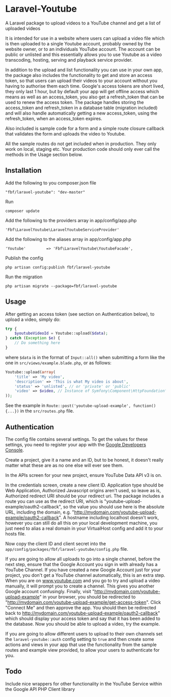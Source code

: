 Laravel-Youtube
===============

A Laravel package to upload videos to a YouTube channel and get a list of uploaded videos

It is intended for use in a website where users can upload a video file which is then uploaded to a single Youtube
account, probably owned by the website owner, or to an individuals YouTube account. The account can be public or
unlisted and this essentially allows you to use Youtube as a video transcoding, hosting, serving and playback service
provider.

In addition to the upload and list functionality you can use in your own app, the package also includes the functionality
to get and store an access token, so that users can upload their videos to your account without you having to authorise
them each time. Google's access tokens are short lived, they only last 1 hour, but by default your app will get offline
access which means as well as an access_token, you also get a refresh_token that can be used to renew the access token.
The package handles storing the access_token and refresh_token in a database table (migration included) and will also
handle automatically getting a new access_token, using the refresh_token, when an access_token expires.

Also included is sample code for a form and a simple route closure callback that validates the form and uploads the
video to Youtube.

All the sample routes do not get included when in production. They only work on local, staging etc. Your production code
should only ever call the methods in the Usage section below.

## Installation

Add the following to you composer.json file

    "fbf/laravel-youtube": "dev-master"

Run

    composer update

Add the following to the providers array in app/config/app.php

    'Fbf\LaravelYoutube\LaravelYoutubeServiceProvider'

Add the following to the aliases array in app/config/app.php

    'Youtube'         => 'Fbf\LaravelYoutube\YoutubeFacade',

Publish the config

    php artisan config:publish fbf/laravel-youtube

Run the migration

    php artisan migrate --package=fbf/laravel-youtube

## Usage

After getting an access token (see section on Authentication below), to upload a video, simply do:

```php
try {
    $youtubeVideoId = Youtube::upload($data);
} catch (Exception $e) {
    // Do something here
}
```

where `$data` is in the format of `Input::all()` when submitting a form like the one in `src/views/example.blade.php`,
or as follows:

```php
Youtube::upload(array(
    'title' => 'My video',
    'description' => 'This is what My video is about',
    'status' => 'unlisted', // or 'private' or 'public'
    'video' => $video, // Instance of Symfony\Component\HttpFoundation\File\UploadedFile see http://laravel.com/docs/requests#files
));
```

See the example in `Route::post('youtube-upload-example', function() {...})` in the `src/routes.php` file.

## Authentication

The config file contains several settings. To get the values for these settings, you need to register your app with the
<a href="https://cloud.google.com/console">Google Developers Console</a>.

Create a project, give it a name and an ID, but to be honest, it doesn't really matter what these are as no one else
will ever see them.

In the APIs screen for your new project, ensure YouTube Data API v3 is on.

In the credentials screen, create a new client ID. Application type should be Web Application, Authorized Javascript
origins aren't used, so leave as is, Authorized redirect URI should be your redirect uri. The package includes a route
you can use as the redirect URI, which is "youtube-upload-example/oauth2-callback", so the value you should use here is
the absolute URL, including the domain, e.g. "http://mydomain.com/youtube-upload-example/oauth2-callback". A hostname
including localhost doesn't work, however you can still do all this on your local development machine, you just need to
alias a real domain in your VirtualHost config and add it to your hosts file.

Now copy the client ID and client secret into the `app/config/packages/fbf/laravel-youtube/config.php` file.

If you are going to allow all uploads to go into a single channel, before the next step, ensure that the Google Account
you sign in with already has a YouTube Channel. If you have created a new Google Account just for your project, you
don't get a YouTube channel automatically, this is an extra step. When you are on www.youtube.com and you go to try and
upload a video manually, it will prompt you to create a channel. This gives you another Google account confusingly.
Finally, visit "http://mydomain.com/youtube-upload-example" in your browser, you should be redirected to
"http://mydomain.com/youtube-upload-example/get-access-token". Click "Connect Me" and then approve the app. You should
then be redirected back to http://mydomain.com/youtube-upload-example/oauth2-callback" which should display your access
token and say that it has been added to the database. Now you should be able to upload a video, try the example.

If you are going to allow different users to upload to their own channels set the `laravel-youtube::auth` config setting
to `true` and then create some actions and views in your app that use the functionality from the sample routes and
example view provided, to allow your users to authenticate for you.

## Todo

Include nice wrappers for other functionality in the YouTube Service within the Google API PHP Client library
